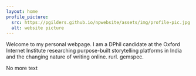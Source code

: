 ```yaml
---
layout: home
profile_picture:
  src: https://pgilders.github.io/npwebsite/assets/img/profile-pic.jpg
  alt: website picture
---
```


<p>
  Welcome to my personal webpage. I am a DPhil candidate at the Oxford Internet Institute researching purpose-built storytelling platforms in India and the changing nature of writing online. rurl. gemspec.
</p>

<p>
  No more text
</p>
